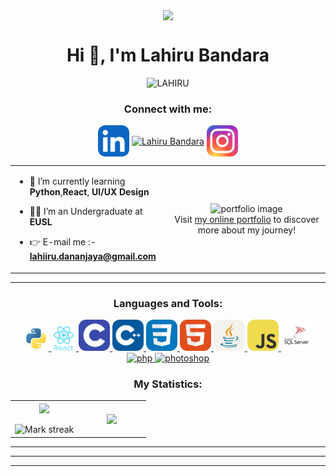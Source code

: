 <p align="center"><picture align="center"><img align="center" src = "https://github.com/7oSkaaa/7oSkaaa/blob/main/Images/about_me.gif?raw=true" width = 50px></picture></p>
<h1 align="center">Hi 👋, I'm Lahiru Bandara</h1>
<p align="center"> <img src="https://komarev.com/ghpvc/?username=LAHI-RU&label=Profile%20views&color=0e75b6&style=flat" alt="LAHIRU" /> </p>

<h3 align="center">Connect with me:</h3>
<p align="center">
<a href="https://www.linkedin.com/in/lahirubandaara" target="blank"><img align="center" src="https://github.com/tandpfun/skill-icons/blob/main/icons/LinkedIn.svg" alt="Lahiru Bandara" height="50" width="50" /></a>
<a href="https://fb.com/lahiru.bandara.1428921?mibextid=ZbWKwL" target="blank"><img align="center" src="https://raw.githubusercontent.com/rahuldkjain/github-profile-readme-generator/master/src/images/icons/Social/facebook.svg" alt="Lahiru Bandara" height="50" width="50" /></a>
<a href="https://instagram.com/l_a_h_i_r_u._" target="blank"><img align="center" src="https://github.com/tandpfun/skill-icons/blob/main/icons/Instagram.svg" alt="Lahiru Bandara" height="50" width="50" /></a>
</p>

<table align="center">
<tr border="none">
<td width="50%" align="left">

- 🌱 I’m currently learning **Python**,**React**, **UI/UX Design**

- 🧑‍🎓 I’m an Undergraduate at **EUSL**

- 👉 E-mail me :- **lahiiru.dananjaya@gmail.com**

</td>
<td width="50%" align="center">
  
  <img align="center" alt="portfolio image" width="600" src="">
  <br>
  Visit <a href="">my online portfolio</a> to discover more about my journey!  
</td>
</tr>
</table>

---

<h3 align="center">Languages and Tools:</h3>
<p align="center"> <a href="https://www.python.org" target="_blank" rel="noreferrer"> <img src="https://raw.githubusercontent.com/devicons/devicon/master/icons/python/python-original.svg" alt="python" width="40" height="40"/> </a> <a href="https://reactjs.org/" target="_blank" rel="noreferrer"> <img src="https://raw.githubusercontent.com/devicons/devicon/master/icons/react/react-original-wordmark.svg" alt="react" width="40" height="40"/> </a> <a href="https://www.cprogramming.com/" target="_blank" rel="noreferrer"> <img src="https://github.com/tandpfun/skill-icons/blob/main/icons/C.svg" alt="c" width="50" height="50"/> </a> <a href="https://www.w3schools.com/cpp/" target="_blank" rel="noreferrer"> <img src="https://github.com/tandpfun/skill-icons/blob/main/icons/CPP.svg" alt="cplusplus" width="50" height="50"/> </a> <a href="https://www.w3schools.com/css/" target="_blank" rel="noreferrer"> <img src="https://github.com/tandpfun/skill-icons/blob/main/icons/CSS.svg" alt="css3" width="50" height="50"/> </a>  <a href="https://www.w3.org/html/" target="_blank" rel="noreferrer"> <img src="https://github.com/tandpfun/skill-icons/blob/main/icons/HTML.svg" alt="html5" width="50" height="50"/> </a> <a href="https://www.java.com" target="_blank" rel="noreferrer"> <img src="https://github.com/tandpfun/skill-icons/blob/main/icons/Java-Light.svg" alt="java" width="50" height="50"/> </a> <a href="https://developer.mozilla.org/en-US/docs/Web/JavaScript" target="_blank" rel="noreferrer"> <img src="https://github.com/tandpfun/skill-icons/blob/main/icons/JavaScript.svg" alt="javascript" width="50" height="50"/> </a> <a href="https://www.microsoft.com/en-us/sql-server" target="_blank" rel="noreferrer"> <img src="https://github.com/Scar1109/skill-icons/blob/Scar1109/icons/microsoftSQL.svg" alt="mssql" width="50" height="50"/> </a>   <a href="https://www.php.net" target="_blank" rel="noreferrer"> <img src="https://github.com/Scar1109/skill-icons/blob/Scar1109/icons/PHP-Light.svg" alt="php" width="50" height="50"/> </a> <a href="https://www.photoshop.com/en" target="_blank" rel="noreferrer"> <img src="https://github.com/Scar1109/skill-icons/blob/Scar1109/icons/Photoshop.svg" alt="photoshop" width="50" height="50"/> </a>  </p>


<h3 align="center">My Statistics:</h3>
<p align="center">
<table align="center">
<tr border="none">
<td width="50%" align="center">

  <img  align="center"  src="https://github-readme-stats.vercel.app/api?username=LAHI-RU&theme=dark&show_icons=true&count_private=true" />
  <br></br>
  <img  title="🔥 Get streak stats for your profile at git.io/streak-stats" alt="Mark streak" src="https://github-readme-streak-stats.herokuapp.com/?user=LAHI-RU&theme=dark&hide_border=false" /> 
</td>
<td width="50%" align="center">

  <img  align="center"  src="https://github-readme-stats.anuraghazra1.vercel.app/api/top-langs/?username=LAHI-RU&theme=dark&hide_border=false&no-bg=true&no-frame=true&langs_count=10"/>

  </td>
</tr>
</table>

---



---



---

